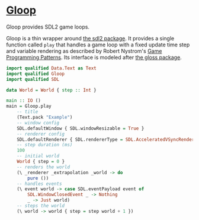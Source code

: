 # [Gloop][]

Gloop provides SDL2 game loops.

Gloop is a thin wrapper around [the sdl2 package][]. It provides a single
function called `play` that handles a game loop with a fixed update time step
and variable rendering as described by Robert Nystrom's [Game Programming
Patterns][]. Its interface is modeled after [the gloss package][].

``` haskell
import qualified Data.Text as Text
import qualified Gloop
import qualified SDL

data World = World { step :: Int }

main :: IO ()
main = Gloop.play
    -- title
    (Text.pack "Example")
    -- window config
    SDL.defaultWindow { SDL.windowResizable = True }
    -- renderer config
    SDL.defaultRenderer { SDL.rendererType = SDL.AcceleratedVSyncRenderer }
    -- step duration (ms)
    100
    -- initial world
    World { step = 0 }
    -- renders the world
    (\ _renderer _extrapolation _world -> do
        pure ())
    -- handles events
    (\ event world -> case SDL.eventPayload event of
        SDL.WindowClosedEvent _ -> Nothing
        _ -> Just world)
    -- steps the world
    (\ world -> world { step = step world + 1 })
```

[Gloop]: https://github.com/tfausak/gloop
[the sdl2 package]: https://www.stackage.org/package/sdl2
[Game Programming Patterns]: http://gameprogrammingpatterns.com
[the gloss package]: https://hackage.haskell.org/package/gloss
